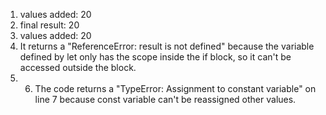 1. values added:  20
2. final result:  20
3. values added:  20
4. It returns a "ReferenceError: result is not defined" because the variable defined by let only has the scope inside the if block, so it can't be accessed outside the block.
5. 6. The code returns a "TypeError: Assignment to constant variable" on line 7 because const variable can't be reassigned other values.
